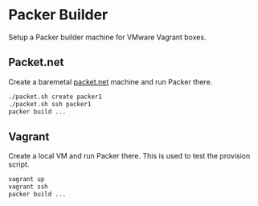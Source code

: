 # Packer Builder

Setup a Packer builder machine for VMware Vagrant boxes.

## Packet.net

Create a baremetal [packet.net](https://packet.net) machine and run Packer there.

```bash
./packet.sh create packer1
./packet.sh ssh packer1
packer build ...
```

## Vagrant

Create a local VM and run Packer there. This is used to test the
provision script.

```bash
vagrant up
vagrant ssh
packer build ...
```
